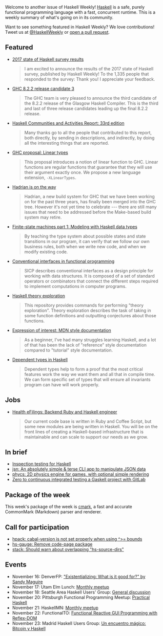 Welcome to another issue of Haskell Weekly!
[Haskell](https://www.haskell.org) is a safe, purely functional programming language with a fast, concurrent runtime.
This is a weekly summary of what's going on in its community.

Want to see something featured in Haskell Weekly?
We love contributions!
Tweet us at [@HaskellWeekly](https://twitter.com/haskellweekly) or [open a pull request](https://github.com/haskellweekly/haskellweekly.github.io).

## Featured

-   [2017 state of Haskell survey results](http://taylor.fausak.me/2017/11/15/2017-state-of-haskell-survey-results/)

    > I am excited to announce the results of the 2017 state of Haskell survey, published by Haskell Weekly! To the 1,335 people that responded to the survey: Thank you! I appreciate your feedback.

-   [GHC 8.2.2 release candidate 3](https://mail.haskell.org/pipermail/ghc-devs/2017-October/015036.html)

    > The GHC team is very pleased to announce the third candidate of the 8.2.2 release of the Glasgow Haskell Compiler. This is the third and last of three release candidates leading up the final 8.2.2 release.

-   [Haskell Communities and Activities Report: 33rd edition](https://mail.haskell.org/pipermail/haskell/2017-November/025300.html)

    > Many thanks go to all the people that contributed to this report, both directly, by sending in descriptions, and indirectly, by doing all the interesting things that are reported.

-   [GHC proposal: Linear types](https://github.com/ghc-proposals/ghc-proposals/pull/91)

    > This proposal introduces a notion of linear function to GHC. Linear functions are regular functions that guarantee that they will use their argument exactly once. We propose a new language extension, `-XLinearTypes`.

-   [Hadrian is on the way](https://blogs.ncl.ac.uk/andreymokhov/hadrian-is-on-the-way/)

    > Hadrian, a new build system for GHC that we have been working on for the past three years, has finally been merged into the GHC tree. However it's not yet time to celebrate --- there are still many issues that need to be addressed before the Make-based build system may retire.

-   [Finite-state machines part 1: Modeling with Haskell data types](https://wickstrom.tech/finite-state-machines/2017/11/10/finite-state-machines-part-1-modeling-with-haskell.html)

    > By teaching the type system about possible states and state transitions in our program, it can verify that we follow our own business rules, both when we write new code, and when we modify existing code.

-   [Conventional interfaces in functional programming](https://carlosmchica.github.io/conventional-interfaces/)

    > SICP describes conventional interfaces as a design principle for working with data structures. It is composed of a set of standard operators or combinators that connect the different steps required to implement computations in computer programs.

-   [Haskell theory exploration](http://chriswarbo.net/git/haskell-te/)

    > This repository provides commands for performing "theory exploration". Theory exploration describes the task of taking in some function definitions and outputting conjectures about those functions.

-   [Expression of interest: MDN style documentation](https://np.reddit.com/r/haskell/comments/7d0pn0/expression_of_interest_mdn_style_documentation/)

    > As a beginner, I've had many struggles learning Haskell, and a lot of that has been the lack of "reference" style documentation compared to "tutorial" style documentation.

-   [Dependent types in Haskell](https://haskell-serbia.com/tutorial/4)

    > Dependent types help to form a proof that the most critical features work the way we want them and all that in compile time. We can form specific set of types that will ensure all invariants program can have will work properly.

## Jobs

-   [Health eFilings: Backend Ruby and Haskell engineer](https://functionaljobs.com/jobs/9050-backend-ruby-and-haskell-engineer-at-health-efilings)

    > Our current code base is written in Ruby and Coffee Script, but some new modules are being written in Haskell. You will be on the front lines of creating a Haskell-based infrastructure that is maintainable and can scale to support our needs as we grow.

## In brief

-   [Inspection testing for Haskell](https://github.com/nomeata/inspection-testing/tree/0545e91517957c7d9aac02b0a81ab29d6fd7c22f#readme)
-   [jsn: An absolutely simple & terse CLI app to manipulate JSON data](https://github.com/goldenlynx/jsn/tree/917ea4a9e9bc1e76a8676519ff9fc448219155c2#readme)
-   [phycs: 2D physics engine for games, with optional simple rendering](https://github.com/jonascarpay/phycs/tree/08b2ba30b4c6915755aba503477ec00f89a6e58d#readme)
-   [Zero to continuous integrated testing a Gaskell project with GitLab](https://vadosware.io/post/zero-to-continuous-integrated-testing-a-haskell-project-with-gitlab/)

## Package of the week

This week's package of the week is [cmark](https://hackage.haskell.org/package/cmark-0.5.6),
a fast and accurate CommonMark (Markdown) parser and renderer.

## Call for participation

-   [hpack: cabal-version is not set properly when using ^>= bounds](https://github.com/sol/hpack/issues/213)
-   [hs-gauge: Remove code-page package](https://github.com/vincenthz/hs-gauge/issues/38)
-   [stack: Should warn about overlapping "hs-source-dirs"](https://github.com/commercialhaskell/stack/issues/3575)

## Events

-   November 16: DenverFP: ["Existentializing: What is it good for?" by Sandy Maguire](https://www.meetup.com/denverfp/events/244064916/)
-   November 17: Utam Elm Lunch: [Monthly meetup](https://www.meetup.com/utah-elm/events/244943335/)
-   November 18: Seattle Area Haskell Users' Group: [General discussion](https://www.meetup.com/SEAHUG/events/245060096/)
-   November 20: Pittsburgh Functional Programming Meetup: [Practical Haskell](https://www.meetup.com/Pittsburgh-Functional-Programming-Meetup/events/244345747/)
-   November 21: HaskellMN: [Monthly meetup](https://www.meetup.com/HaskellMN/events/244381100/)
-   November 22: FunctionalTO: [Functional Reactive GUI Programming with Reflex-DOM](https://www.meetup.com/FunctionalTO-meetup/events/242928444/)
-   November 23: Madrid Haskell Users Group: [Un encuentro m&#xe1;gico: Bitcoin y Haskell](https://www.meetup.com/Haskell-MAD/events/244745285/)
